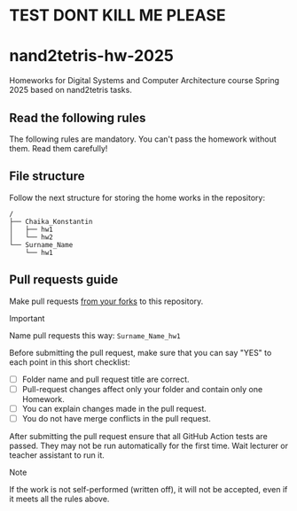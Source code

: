 # TEST DONT KILL ME PLEASE


# nand2tetris-hw-2025
Homeworks for Digital Systems and Computer Architecture course Spring 2025 based on nand2tetris tasks.

## Read the following rules
The following rules are mandatory. You can't pass the homework without them. Read them carefully!

## File structure
Follow the next structure for storing the home works in the repository:
```
/
├── Chaika_Konstantin
│   ├── hw1
│   └── hw2
└── Surname_Name
    └── hw1
```
## Pull requests guide
Make pull requests [from your forks](https://docs.github.com/en/pull-requests/collaborating-with-pull-requests/proposing-changes-to-your-work-with-pull-requests/creating-a-pull-request-from-a-fork) to this repository.  

> [!IMPORTANT]  
> Name pull requests this way:
> `Surname_Name_hw1`

Before submitting the pull request, make sure that you can say "YES" to each point in this short checklist:

- [ ] Folder name and pull request title are correct.
- [ ] Pull-request changes affect only your folder and contain only one Homework.
- [ ] You can explain changes made in the pull request.
- [ ] You do not have merge conflicts in the pull request.

After submitting the pull request ensure that all GitHub Action tests are passed.
They may not be run automatically for the first time.
Wait lecturer or teacher assistant to run it.

> [!NOTE]  
> If the work is not self-performed (written off), it will not be accepted, even if it meets all the rules above.
